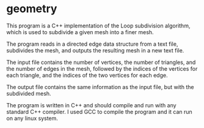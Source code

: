# geometry
This program is a C++ implementation of the Loop subdivision algorithm, which is used to subdivide a given mesh into a finer mesh.

The program reads in a directed edge data structure from a text file, subdivides the mesh, and outputs the resulting mesh in a new text file.

The input file contains the number of vertices, the number of triangles, and the number of edges in the mesh, followed by the indices of the vertices for each triangle, and the indices of the two vertices for each edge.

The output file contains the same information as the input file, but with the subdivided mesh.

The program is written in C++ and should compile and run with any standard C++ compiler.
I used GCC to compile the program and it can run on any linux system.

